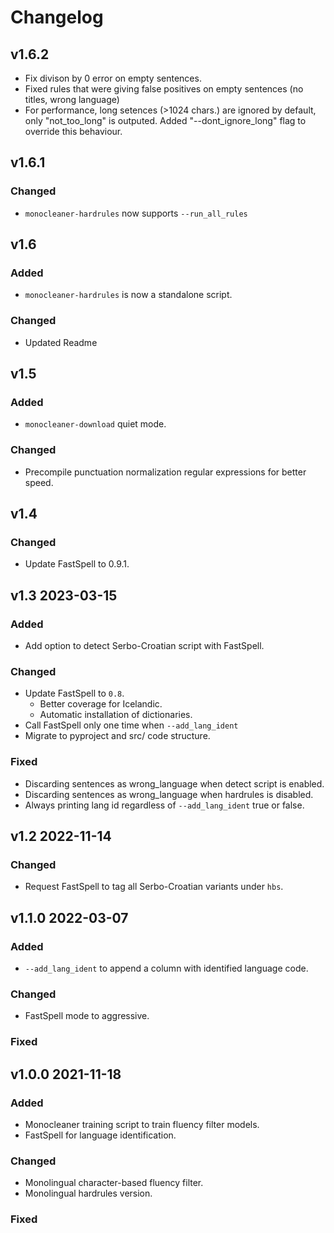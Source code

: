 # Changelog

## v1.6.2
- Fix divison by 0 error on empty sentences.
- Fixed rules that were giving false positives on empty sentences (no  titles, wrong language)
- For performance, long setences (>1024 chars.) are ignored by default, only "not_too_long" is outputed. Added "--dont_ignore_long" flag to override this
behaviour.

## v1.6.1

### Changed
- `monocleaner-hardrules` now supports `--run_all_rules`

## v1.6
### Added
- `monocleaner-hardrules` is now a standalone script.

### Changed
- Updated Readme

## v1.5
### Added
- `monocleaner-download` quiet mode.

### Changed
- Precompile punctuation normalization regular expressions for better speed.

## v1.4
### Changed
- Update FastSpell to 0.9.1.

## v1.3 2023-03-15
### Added
- Add option to detect Serbo-Croatian script with FastSpell.

### Changed
- Update FastSpell to `0.8`.
    - Better coverage for Icelandic.
    - Automatic installation of dictionaries.
- Call FastSpell only one time when `--add_lang_ident`
- Migrate to pyproject and src/ code structure.

### Fixed
- Discarding sentences as wrong\_language when detect script is enabled.
- Discarding sentences as wrong\_language when hardrules is disabled.
- Always printing lang id regardless of `--add_lang_ident` true or false.

## v1.2 2022-11-14
### Changed
- Request FastSpell to tag all Serbo-Croatian variants under `hbs`.

## v1.1.0 2022-03-07
### Added
- `--add_lang_ident` to append a column with identified language code.

### Changed
- FastSpell mode to aggressive.

### Fixed

## v1.0.0 2021-11-18

### Added
- Monocleaner training script to train fluency filter models.
- FastSpell for language identification.

### Changed
- Monolingual character-based fluency filter.
- Monolingual hardrules version.

### Fixed

